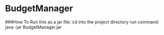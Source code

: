# BudgetManager
###How To Run this as a jar file:
cd into the project directory
run command:
java -jar BudgetManager.jar
